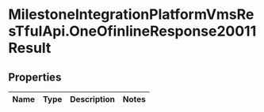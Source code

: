 # MilestoneIntegrationPlatformVmsResTfulApi.OneOfinlineResponse20011Result

## Properties
Name | Type | Description | Notes
------------ | ------------- | ------------- | -------------
